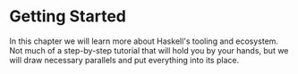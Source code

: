 # Getting Started

In this chapter we will learn more about Haskell's tooling and ecosystem. Not much of a step-by-step tutorial that will
hold you by your hands, but we will draw necessary parallels and put everything into its place.

